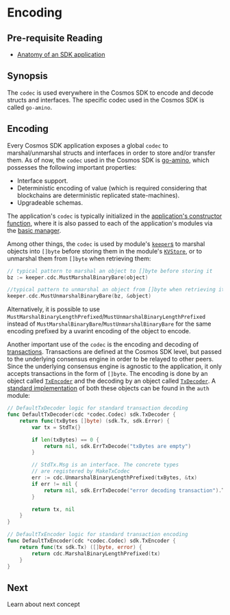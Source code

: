 # Encoding

## Pre-requisite Reading

- [Anatomy of an SDK application](../basics/app-anatomy.md)

## Synopsis

The `codec` is used everywhere in the Cosmos SDK to encode and decode structs and interfaces. The specific codec used in the Cosmos SDK is called `go-amino`. 

## Encoding

Every Cosmos SDK application exposes a global `codec` to marshal/unmarshal structs and interfaces in order to store and/or transfer them. As of now, the `codec` used in the Cosmos SDK is [go-amino](https://github.com/tendermint/go-amino), which possesses the following important properties:

- Interface support. 
- Deterministic encoding of value (which is required considering that blockchains are deterministic replicated state-machines). 
- Upgradeable schemas. 

The application's `codec` is typically initialized in the [application's constructor function](../basics/app-anatomy.md#constructor-function), where it is also passed to each of the application's modules via the [basic manager](../building-modules/module-manager.md#basic-manager). 

Among other things, the `codec` is used by module's [`keeper`s](../building-modules/keeper.md) to marshal objects into `[]byte` before storing them in the module's [`KVStore`](./store.md#kvstore), or to unmarshal them from `[]byte` when retrieving them:

```go
// typical pattern to marshal an object to []byte before storing it
bz := keeper.cdc.MustMarshalBinaryBare(object)

//typical pattern to unmarshal an object from []byte when retrieving it
keeper.cdc.MustUnmarshalBinaryBare(bz, &object)
```

Alternatively, it is possible to use `MustMarshalBinaryLengthPrefixed`/`MustUnmarshalBinaryLengthPrefixed` instead of `MustMarshalBinaryBare`/`MustUnmarshalBinaryBare` for the same encoding prefixed by a uvarint encoding of the object to encode. 

Another important use of the `codec` is the encoding and decoding of [transactions](./transactions.md). Transactions are defined at the Cosmos SDK level, but passed to the underlying consensus engine in order to be relayed to other peers. Since the underlying consensus engine is agnostic to the application, it only accepts transactions in the form of `[]byte`. The encoding is done by an object called [`TxEncoder`](https://github.com/cosmos/cosmos-sdk/blob/master/types/tx_msg.go#L48-L49) and the decoding by an object called [`TxDecoder`](https://github.com/cosmos/cosmos-sdk/blob/master/types/tx_msg.go#L45-L47). A [standard implementation](https://github.com/cosmos/cosmos-sdk/blob/master/x/auth/types/stdtx.go) of both these objects can be found in the `auth` module:

```go
// DefaultTxDecoder logic for standard transaction decoding
func DefaultTxDecoder(cdc *codec.Codec) sdk.TxDecoder {
	return func(txBytes []byte) (sdk.Tx, sdk.Error) {
		var tx = StdTx{}

		if len(txBytes) == 0 {
			return nil, sdk.ErrTxDecode("txBytes are empty")
		}

		// StdTx.Msg is an interface. The concrete types
		// are registered by MakeTxCodec
		err := cdc.UnmarshalBinaryLengthPrefixed(txBytes, &tx)
		if err != nil {
			return nil, sdk.ErrTxDecode("error decoding transaction").TraceSDK(err.Error())
		}

		return tx, nil
	}
}

// DefaultTxEncoder logic for standard transaction encoding
func DefaultTxEncoder(cdc *codec.Codec) sdk.TxEncoder {
	return func(tx sdk.Tx) ([]byte, error) {
		return cdc.MarshalBinaryLengthPrefixed(tx)
	}
}
```

## Next

Learn about next concept 